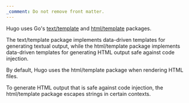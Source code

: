 ```yaml
---
_comment: Do not remove front matter.
---
```


Hugo uses Go's [text/template] and [html/template] packages.

The text/template package implements data-driven templates for generating textual output, while the html/template package implements data-driven templates for generating HTML output safe against code injection.

By default, Hugo uses the html/template package when rendering HTML files.

To generate HTML output that is safe against code injection, the html/template package escapes strings in certain contexts.

[text/template]: https://pkg.go.dev/text/template
[html/template]: https://pkg.go.dev/html/template
